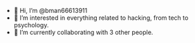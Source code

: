 - 👋 Hi, I’m @bman66613911
- 👀 I’m interested in everything related to hacking, from tech to psychology.
- 🌱 I’m currently collaborating with 3 other people.

